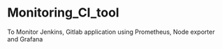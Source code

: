 # Monitoring_CI_tool
To Monitor Jenkins, Gitlab application using Prometheus, Node exporter and Grafana
